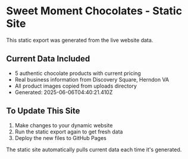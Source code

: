 # Sweet Moment Chocolates - Static Site

This static export was generated from the live website data.

## Current Data Included
- 5 authentic chocolate products with current pricing
- Real business information from Discovery Square, Herndon VA
- All product images copied from uploads directory
- Generated: 2025-06-06T04:40:21.410Z

## To Update This Site
1. Make changes to your dynamic website
2. Run the static export again to get fresh data
3. Deploy the new files to GitHub Pages

The static site automatically pulls current data each time it's generated.
